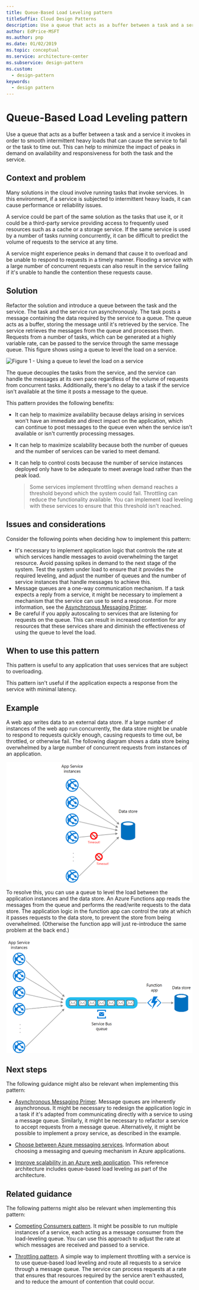 ```yaml
---
title: Queue-Based Load Leveling pattern
titleSuffix: Cloud Design Patterns
description: Use a queue that acts as a buffer between a task and a service that it invokes in order to smooth intermittent heavy loads.
author: EdPrice-MSFT
ms.author: pnp
ms.date: 01/02/2019
ms.topic: conceptual
ms.service: architecture-center
ms.subservice: design-pattern
ms.custom:
  - design-pattern
keywords:
  - design pattern
---
```


# Queue-Based Load Leveling pattern

Use a queue that acts as a buffer between a task and a service it invokes in order to smooth intermittent heavy loads that can cause the service to fail or the task to time out. This can help to minimize the impact of peaks in demand on availability and responsiveness for both the task and the service.

## Context and problem

Many solutions in the cloud involve running tasks that invoke services. In this environment, if a service is subjected to intermittent heavy loads, it can cause performance or reliability issues.

A service could be part of the same solution as the tasks that use it, or it could be a third-party service providing access to frequently used resources such as a cache or a storage service. If the same service is used by a number of tasks running concurrently, it can be difficult to predict the volume of requests to the service at any time.

A service might experience peaks in demand that cause it to overload and be unable to respond to requests in a timely manner. Flooding a service with a large number of concurrent requests can also result in the service failing if it's unable to handle the contention these requests cause.

## Solution

Refactor the solution and introduce a queue between the task and the service. The task and the service run asynchronously. The task posts a message containing the data required by the service to a queue. The queue acts as a buffer, storing the message until it's retrieved by the service. The service retrieves the messages from the queue and processes them. Requests from a number of tasks, which can be generated at a highly variable rate, can be passed to the service through the same message queue. This figure shows using a queue to level the load on a service.

![Figure 1 - Using a queue to level the load on a service](./_images/queue-based-load-leveling-pattern.png)

The queue decouples the tasks from the service, and the service can handle the messages at its own pace regardless of the volume of requests from concurrent tasks. Additionally, there's no delay to a task if the service isn't available at the time it posts a message to the queue.

This pattern provides the following benefits:

- It can help to maximize availability because delays arising in services won't have an immediate and direct impact on the application, which can continue to post messages to the queue even when the service isn't available or isn't currently processing messages.
- It can help to maximize scalability because both the number of queues and the number of services can be varied to meet demand.
- It can help to control costs because the number of service instances deployed only have to be adequate to meet average load rather than the peak load.

    >  Some services implement throttling when demand reaches a threshold beyond which the system could fail. Throttling can reduce the functionality available. You can implement load leveling with these services to ensure that this threshold isn't reached.

## Issues and considerations

Consider the following points when deciding how to implement this pattern:

- It's necessary to implement application logic that controls the rate at which services handle messages to avoid overwhelming the target resource. Avoid passing spikes in demand to the next stage of the system. Test the system under load to ensure that it provides the required leveling, and adjust the number of queues and the number of service instances that handle messages to achieve this.
- Message queues are a one-way communication mechanism. If a task expects a reply from a service, it might be necessary to implement a mechanism that the service can use to send a response. For more information, see the [Asynchronous Messaging Primer](/previous-versions/msp-n-p/dn589781(v=pandp.10)).
- Be careful if you apply autoscaling to services that are listening for requests on the queue. This can result in increased contention for any resources that these services share and diminish the effectiveness of using the queue to level the load.

## When to use this pattern

This pattern is useful to any application that uses services that are subject to overloading.

This pattern isn't useful if the application expects a response from the service with minimal latency.

## Example

A web app writes data to an external data store. If a large number of instances of the web app run concurrently, the data store might be unable to respond to requests quickly enough, causing requests to time out, be throttled, or otherwise fail. The following diagram shows a data store being overwhelmed by a large number of concurrent requests from instances of an application.

![Figure 2 - A service being overwhelmed by a large number of concurrent requests from instances of a web app](./_images/queue-based-load-leveling-overwhelmed.png)

To resolve this, you can use a queue to level the load between the application instances and the data store. An Azure Functions app reads the messages from the queue and performs the read/write requests to the data store. The application logic in the function app can control the rate at which it passes requests to the data store, to prevent the store from being overwhelmed. (Otherwise the function app will just re-introduce the same problem at the back end.)

![Figure 3 - Using a queue and a function app to level the load](./_images/queue-based-load-leveling-function.png)

## Next steps

The following guidance might also be relevant when implementing this pattern:

- [Asynchronous Messaging Primer](/previous-versions/msp-n-p/dn589781(v=pandp.10)). Message queues are inherently asynchronous. It might be necessary to redesign the application logic in a task if it's adapted from communicating directly with a service to using a message queue. Similarly, it might be necessary to refactor a service to accept requests from a message queue. Alternatively, it might be possible to implement a proxy service, as described in the example.

- [Choose between Azure messaging services](/azure/event-grid/compare-messaging-services). Information about choosing a messaging and queuing mechanism in Azure applications.

- [Improve scalability in an Azure web application](../reference-architectures/app-service-web-app/scalable-web-app.yml). This reference architecture includes queue-based load leveling as part of the architecture.

## Related guidance

The following patterns might also be relevant when implementing this pattern:

- [Competing Consumers pattern](./competing-consumers.md). It might be possible to run multiple instances of a service, each acting as a message consumer from the load-leveling queue. You can use this approach to adjust the rate at which messages are received and passed to a service.

- [Throttling pattern](./throttling.md). A simple way to implement throttling with a service is to use queue-based load leveling and route all requests to a service through a message queue. The service can process requests at a rate that ensures that resources required by the service aren't exhausted, and to reduce the amount of contention that could occur.
